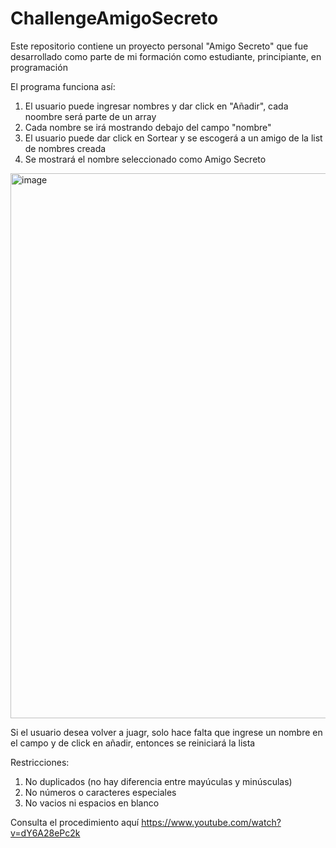 # ChallengeAmigoSecreto
Este repositorio contiene un proyecto personal "Amigo Secreto" que fue desarrollado como parte de mi formación como estudiante, principiante, en programación

El programa funciona así: 

1) El usuario puede ingresar nombres y dar click en "Añadir", cada noombre será parte de un array 
2) Cada nombre se irá mostrando debajo del campo "nombre"
3) El usuario puede dar click en Sortear y se escogerá a un amigo de la list de nombres creada
4) Se mostrará el nombre seleccionado como Amigo Secreto

<img width="1919" height="872" alt="image" src="https://github.com/user-attachments/assets/5bf973f8-64af-4681-8e4e-95ddbc423345" />

Si el usuario desea volver a juagr, solo hace falta que ingrese un nombre en el campo y de click en añadir, entonces 
se reiniciará la lista 

Restricciones: 
1) No duplicados (no hay diferencia entre mayúculas y minúsculas)
2) No números o caracteres especiales
3) No vacios ni espacios en blanco

Consulta el procedimiento aquí https://www.youtube.com/watch?v=dY6A28ePc2k
